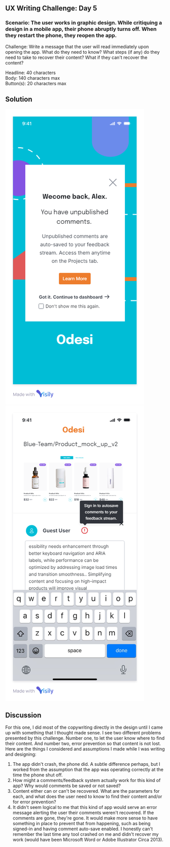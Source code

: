 ## UX Writing Challenge: Day 5
### Scenario: The user works in graphic design. While critiquing a design in a mobile app, their phone abruptly turns off. When they restart the phone, they reopen the app.

Challenge: Write a message that the user will read immediately upon opening the app. What do they need to know? What steps (if any) do they need to take to recover their content? What if they can't recover the content? 

Headline: 40 characters  
Body: 140 characters max  
Button(s): 20 characters max  

## Solution
![mobile wireframe mockup of skygrocer app promotion](day-5-solution-V1.png)
![mobile wireframe mockup of skygrocer app promotion](day-5-solution-V2.png)


## Discussion
For this one, I did most of the copywriting directly in the design until I came up with something that I thought made sense. I see two different problems presented by this challenge. Number one, to let the user know where to find their content. And number two, error prevention so that content is not lost. Here are the things I considered and assumptions I made while I was writing and designing:  

1. The app didn't crash, the phone did. A subtle difference perhaps,  but I worked from the assumption that the app was operating correctly at the time the phone shut off.
2. How might a comments/feedback system actually work for this kind of app? Why would comments be saved or not saved?
3. Content either can or can't be recovered. What are the parameters for each, and what does the user need to know to find their content and/or for error prevention?
4. It didn't seem logical to me that this kind of app would serve an error message alerting the user their comments weren't recovered. If the comments are gone, they're gone. It would make more sense to have something in place to prevent that from happening, such as being signed-in and having comment auto-save enabled. I honestly can't remember the last time any tool crashed on me and didn't recover my work (would have been Microsoft Word or Adobe Illustrator Circa 2013). 
